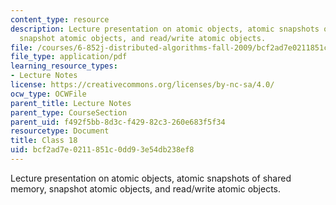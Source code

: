 ```yaml
---
content_type: resource
description: Lecture presentation on atomic objects, atomic snapshots of shared memory,
  snapshot atomic objects, and read/write atomic objects.
file: /courses/6-852j-distributed-algorithms-fall-2009/bcf2ad7e0211851c0dd93e54db238ef8_MIT6_852JF09_lec18.pdf
file_type: application/pdf
learning_resource_types:
- Lecture Notes
license: https://creativecommons.org/licenses/by-nc-sa/4.0/
ocw_type: OCWFile
parent_title: Lecture Notes
parent_type: CourseSection
parent_uid: f492f5bb-8d3c-f429-82c3-260e683f5f34
resourcetype: Document
title: Class 18
uid: bcf2ad7e-0211-851c-0dd9-3e54db238ef8
---
```

Lecture presentation on atomic objects, atomic snapshots of shared memory, snapshot atomic objects, and read/write atomic objects.